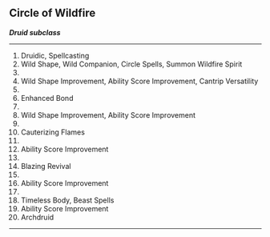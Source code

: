 ﻿## Circle of Wildfire

***Druid subclass***

___
1. Druidic, Spellcasting
2. Wild Shape, Wild Companion, Circle Spells, Summon Wildfire Spirit
3.  
4. Wild Shape Improvement, Ability Score Improvement, Cantrip Versatility
5.  
6. Enhanced Bond
7.  
8. Wild Shape Improvement, Ability Score Improvement
9.  
10. Cauterizing Flames
11.  
12. Ability Score Improvement
13.  
14. Blazing Revival
15.  
16. Ability Score Improvement
17.  
18. Timeless Body, Beast Spells
19. Ability Score Improvement
20. Archdruid

---
